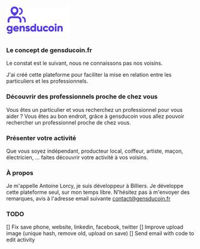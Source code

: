 ![alt text](https://github.com/antoinelorcy/gensducoin/blob/dev/src/assets/images/logo.svg?raw=true)

### Le concept de gensducoin.fr
Le constat est le suivant, nous ne connaissons pas nos voisins.

J'ai créé cette plateforme pour faciliter la mise en relation entre les particuliers et les professionnels.

### Découvrir des professionnels proche de chez vous
Vous êtes un particulier et vous recherchez un professionnel pour vous aider ? Vous êtes au bon endroit, grâce à gensducoin vous allez pouvoir rechercher un professionnel proche de chez vous.

### Présenter votre activité
Que vous soyez indépendant, producteur local, coiffeur, artiste, maçon, électricien, ... faites découvrir votre activité à vos voisins.

### À propos
Je m'appelle Antoine Lorcy, je suis développeur à Billiers. Je développe cette plateforme seul, sur mon temps libre. N'hésitez pas à m'envoyer des remarques, avis à l'adresse email suivante contact@gensducoin.fr

### TODO
[] Fix save phone, website, linkedin, facebook, twitter
[] Improve upload image (unique hash, remove old, upload on save)
[] Send email with code to edit activity
